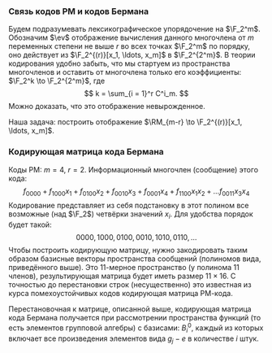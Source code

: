 ### Связь кодов РМ и кодов Бермана

Будем подразумевать лексикографическое упорядочение на $\F_2^m$.
Обозначим $\ev$ отображение вычисления данного многочлена от $m$ переменных 
степени не выше $r$
во всех точках $\F_2^m$ по порядку, оно действует из 
$\F_2^{(r)}[x_1, \ldots, x_m]$ в $\F_2^{2^m}$. В теории кодирования удобно 
забыть, что мы стартуем из пространства многочленов и оставить от 
многочлена только его коэффициенты: $\F_2^k \to \F_2^{2^m}$, где 
$$
	k = \sum_{i = 1}^r C^i_m.
$$
Можно доказать, что это отображение невырожденное.

Наша задача: построить отображение $\RM_{m-r} \to \F_2^{(r)}[x_1, 
\ldots, x_m]$.

### Кодирующая матрица кода Бермана

Коды РМ: $m=4$, $r=2$. Информационный многочлен (сообщение) этого кода:
$$
	f_{0000} + f_{1000}x_1 + f_{0100}x_2 + f_{0010}x_3 + f_{0001}x_4 + 
		f_{1100}x_1x_2 + \ldots f_{0011}x_3x_4
$$
Кодирование представляет из себя подстановку в этот полином все возможные (над $\F_2$) четвёрки значений $x_i$. Для удобства порядок будет такой:
$$
	0000, 1000, 0100, 0010, 1010, 0110, \ldots
$$
Чтобы построить кодирующую матрицу, нужно закодировать таким образом
базисные векторы пространства сообщений (полиномов вида, приведённого выше).
Это 11-мерное пространство (у полинома 11 членов), результирующая матрица
будет иметь размер $11 \times 16$. С точностью до перестановки строк 
(несущественно) это известная из курса помехоустойчивых кодов кодирующая
матрица РМ-кода. 

Перестановочная к матрице, описанной выше, кодирующая матрица кода Бермана
получается при рассмотрении пространства функций (то есть элементов групповой
алгебры) с базисами: $B_i^0$, каждый из которых включает все произведения 
элементов вида $g_j - e$ в количестве $i$ штук.
